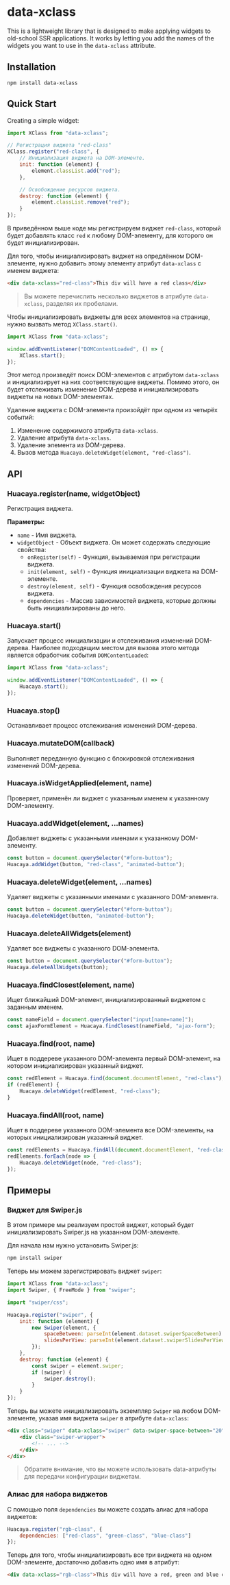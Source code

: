 # data-xclass

This is a lightweight library that is designed to make applying widgets to old-school 
SSR applications. It works by letting you add the names of the widgets you want 
to use in the `data-xclass` attribute.

## Installation

```
npm install data-xclass
```

## Quick Start

Creating a simple widget:

```js
import XClass from "data-xclass";

// Регистрация виджета "red-class"
XClass.register("red-class", {
    // Инициализация виджета на DOM-элементе.
    init: function (element) {
        element.classList.add("red");
    },

    // Освобождение ресурсов виджета.
    destroy: function (element) {
        element.classList.remove("red");
    }
});
```

В приведённом выше коде мы регистрируем виджет `red-class`, который будет добавлять
класс `red` к любому DOM-элементу, для которого он будет инициализирован.

Для того, чтобы инициализировать виджет на опредлённом DOM-элементе, нужно добавить 
этому элементу атрибут `data-xclass` с именем виджета:

```html
<div data-xclass="red-class">This div will have a red class</div>
```

> Вы можете перечислить несколько виджетов в атрибуте `data-xclass`,
> разделяя их пробелами.

Чтобы инициализировать виджеты для всех элементов на странице, нужно вызвать метод
`XClass.start()`.

```js
import XClass from "data-xclass";

window.addEventListener("DOMContentLoaded", () => {
    XClass.start();
});
```

Этот метод произведёт поиск DOM-элементов с атрибутом `data-xclass` и
инициализирует на них соответствующие виджеты. Помимо этого, он будет
отслеживать изменение DOM-дерева и инициализировать виджеты на новых
DOM-элементах.

Удаление виджета с DOM-элемента произойдёт при одном из четырёх событий:

1. Изменение содержимого атрибута `data-xclass`.
2. Удаление атрибута `data-xclass`.
3. Удаление элемента из DOM-дерева.
4. Вызов метода `Huacaya.deleteWidget(element, "red-class")`.

## API

### Huacaya.register(name, widgetObject)

Регистрация виджета.

**Параметры:**

-   `name` - Имя виджета.
-   `widgetObject` - Объект виджета. Он может содержать следующие свойства:
    -   `onRegister(self)` - Функция, вызываемая при регистрации виджета.
    -   `init(element, self)` - Функция инициализации виджета на DOM-элементе.
    -   `destroy(element, self)` - Функция освобождения ресурсов виджета.
    -   `dependencies` - Массив зависимостей виджета, которые должны быть
        инициализированы до него.

### Huacaya.start()

Запускает процесс инициализации и отслеживания изменений DOM-дерева.
Наиболее подходящим местом для вызова этого метода является обработчик
события `DOMContentLoaded`:

```js
import XClass from "data-xclass";

window.addEventListener("DOMContentLoaded", () => {
    Huacaya.start();
});
```

### Huacaya.stop()

Останавливает процесс отслеживания изменений DOM-дерева.

### Huacaya.mutateDOM(callback)

Выполняет переданную функцию с блокировкой отслеживания изменений DOM-дерева.

### Huacaya.isWidgetApplied(element, name)

Проверяет, применён ли виджет с указанным именем к указанному DOM-элементу.

### Huacaya.addWidget(element, ...names)

Добавляет виджеты с указанными именами к указанному DOM-элементу.

```js
const button = document.querySelector("#form-button");
Huacaya.addWidget(button, "red-class", "animated-button");
```

### Huacaya.deleteWidget(element, ...names)

Удаляет виджеты с указанными именами с указанного DOM-элемента.

```js
const button = document.querySelector("#form-button");
Huacaya.deleteWidget(button, "animated-button");
```

### Huacaya.deleteAllWidgets(element)

Удаляет все виджеты с указанного DOM-элемента.

```js
const button = document.querySelector("#form-button");
Huacaya.deleteAllWidgets(button);
```

### Huacaya.findClosest(element, name)

Ищет ближайший DOM-элемент, инициализированный виджетом с заданным именем.

```js
const nameField = document.querySelector("input[name=name]");
const ajaxFormElement = Huacaya.findClosest(nameField, "ajax-form");
```

### Huacaya.find(root, name)

Ищет в поддереве указанного DOM-элемента первый DOM-элемент, на котором
инициализирован указанный виджет.

```js
const redElement = Huacaya.find(document.documentElement, "red-class");
if (redElement) {
    Huacaya.deleteWidget(redElement, "red-class");
}
```

### Huacaya.findAll(root, name)

Ищет в поддереве указанного DOM-элемента все DOM-элементы, на которых
инициализирован указанный виджет.

```js
const redElements = Huacaya.findAll(document.documentElement, "red-class");
redElements.forEach(node => {
    Huacaya.deleteWidget(node, "red-class");
});
```

## Примеры

### Виджет для Swiper.js

В этом примере мы реализуем простой виджет, который будет инициализировать
Swiper.js на указанном DOM-элементе.

Для начала нам нужно установить Swiper.js:

```bash
npm install swiper
```

Теперь мы можем зарегистрировать виджет `swiper`:

```js
import XClass from "data-xclass";
import Swiper, { FreeMode } from "swiper";

import "swiper/css";

Huacaya.register("swiper", {
    init: function (element) {
        new Swiper(element, {
            spaceBetween: parseInt(element.dataset.swiperSpaceBetween) || 10,
            slidesPerView: parseInt(element.dataset.swiperSlidesPerView) || "auto"
        });
    },
    destroy: function (element) {
        const swiper = element.swiper;
        if (swiper) {
            swiper.destroy();
        }
    }
});
```

Теперь вы можете инициализировать экземпляр `Swiper` на любом DOM-элементе,
указав имя виджета `swiper` в атрибуте `data-xclass`:

```html
<div class="swiper" data-xclass="swiper" data-swiper-space-between="20">
    <div class="swiper-wrapper">
        <!-- ... -->
    </div>
</div>
```

> Обратите внимание, что вы можете использовать data-атрибуты
> для передачи конфигурации виджетам.

### Алиас для набора виджетов

С помощью поля `dependencies` вы можете создать алиас для набора виджетов:

```js
Huacaya.register("rgb-class", {
    dependencies: ["red-class", "green-class", "blue-class"]
});
```

Теперь для того, чтобы инициализировать все три виджета на одном DOM-элементе,
достаточно добавить одно имя в атрибут:

```html
<div data-xclass="rgb-class">This div will have a red, green and blue class</div>
```
